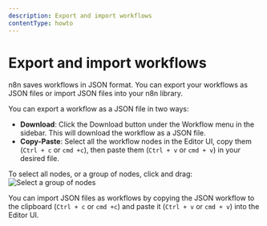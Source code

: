 ```yaml
---
description: Export and import workflows
contentType: howto
---
```


# Export and import workflows

n8n saves workflows in JSON format. You can export your workflows as JSON files or import JSON files into your n8n library. 

You can export a workflow as a JSON file in two ways:

  * **Download**: Click the Download button under the Workflow menu in the sidebar. This will download the workflow as a JSON file.
  * **Copy-Paste**: Select all the workflow nodes in the Editor UI, copy them (`Ctrl + c` or `cmd +c`), then paste them (`Ctrl + v` or `cmd + v`) in your desired file.  
  
  To select all nodes, or a group of nodes, click and drag:
  ![Select a group of nodes](/_images/workflows/export-import/selectingnodes.gif)

You can import JSON files as workflows by copying the JSON workflow to the clipboard (`Ctrl + c` or `cmd +c`) and paste it (`Ctrl + v` or `cmd + v`) into the Editor UI.
